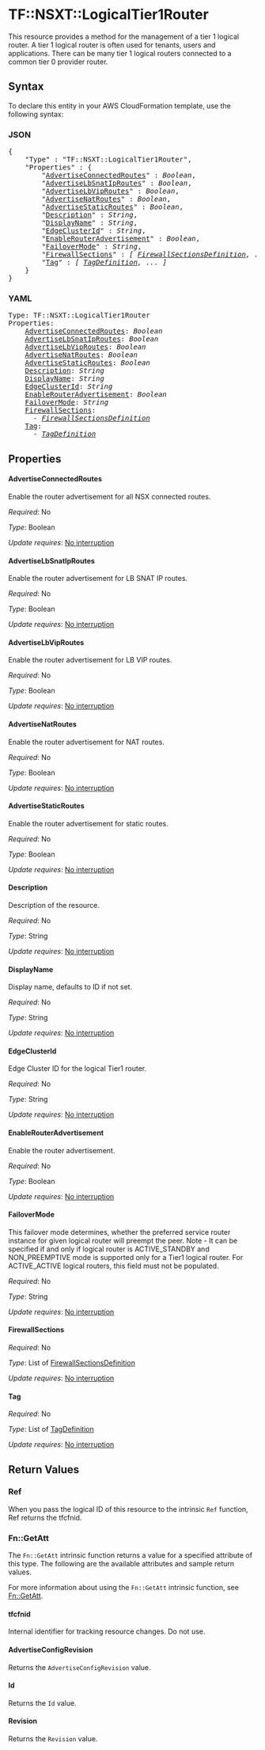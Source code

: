 # TF::NSXT::LogicalTier1Router

This resource provides a method for the management of a tier 1 logical router. A tier 1 logical router is often used for tenants, users and applications. There can be many tier 1 logical routers connected to a common tier 0 provider router.

## Syntax

To declare this entity in your AWS CloudFormation template, use the following syntax:

### JSON

<pre>
{
    "Type" : "TF::NSXT::LogicalTier1Router",
    "Properties" : {
        "<a href="#advertiseconnectedroutes" title="AdvertiseConnectedRoutes">AdvertiseConnectedRoutes</a>" : <i>Boolean</i>,
        "<a href="#advertiselbsnatiproutes" title="AdvertiseLbSnatIpRoutes">AdvertiseLbSnatIpRoutes</a>" : <i>Boolean</i>,
        "<a href="#advertiselbviproutes" title="AdvertiseLbVipRoutes">AdvertiseLbVipRoutes</a>" : <i>Boolean</i>,
        "<a href="#advertisenatroutes" title="AdvertiseNatRoutes">AdvertiseNatRoutes</a>" : <i>Boolean</i>,
        "<a href="#advertisestaticroutes" title="AdvertiseStaticRoutes">AdvertiseStaticRoutes</a>" : <i>Boolean</i>,
        "<a href="#description" title="Description">Description</a>" : <i>String</i>,
        "<a href="#displayname" title="DisplayName">DisplayName</a>" : <i>String</i>,
        "<a href="#edgeclusterid" title="EdgeClusterId">EdgeClusterId</a>" : <i>String</i>,
        "<a href="#enablerouteradvertisement" title="EnableRouterAdvertisement">EnableRouterAdvertisement</a>" : <i>Boolean</i>,
        "<a href="#failovermode" title="FailoverMode">FailoverMode</a>" : <i>String</i>,
        "<a href="#firewallsections" title="FirewallSections">FirewallSections</a>" : <i>[ <a href="firewallsectionsdefinition.md">FirewallSectionsDefinition</a>, ... ]</i>,
        "<a href="#tag" title="Tag">Tag</a>" : <i>[ <a href="tagdefinition.md">TagDefinition</a>, ... ]</i>
    }
}
</pre>

### YAML

<pre>
Type: TF::NSXT::LogicalTier1Router
Properties:
    <a href="#advertiseconnectedroutes" title="AdvertiseConnectedRoutes">AdvertiseConnectedRoutes</a>: <i>Boolean</i>
    <a href="#advertiselbsnatiproutes" title="AdvertiseLbSnatIpRoutes">AdvertiseLbSnatIpRoutes</a>: <i>Boolean</i>
    <a href="#advertiselbviproutes" title="AdvertiseLbVipRoutes">AdvertiseLbVipRoutes</a>: <i>Boolean</i>
    <a href="#advertisenatroutes" title="AdvertiseNatRoutes">AdvertiseNatRoutes</a>: <i>Boolean</i>
    <a href="#advertisestaticroutes" title="AdvertiseStaticRoutes">AdvertiseStaticRoutes</a>: <i>Boolean</i>
    <a href="#description" title="Description">Description</a>: <i>String</i>
    <a href="#displayname" title="DisplayName">DisplayName</a>: <i>String</i>
    <a href="#edgeclusterid" title="EdgeClusterId">EdgeClusterId</a>: <i>String</i>
    <a href="#enablerouteradvertisement" title="EnableRouterAdvertisement">EnableRouterAdvertisement</a>: <i>Boolean</i>
    <a href="#failovermode" title="FailoverMode">FailoverMode</a>: <i>String</i>
    <a href="#firewallsections" title="FirewallSections">FirewallSections</a>: <i>
      - <a href="firewallsectionsdefinition.md">FirewallSectionsDefinition</a></i>
    <a href="#tag" title="Tag">Tag</a>: <i>
      - <a href="tagdefinition.md">TagDefinition</a></i>
</pre>

## Properties

#### AdvertiseConnectedRoutes

Enable the router advertisement for all NSX connected routes.

_Required_: No

_Type_: Boolean

_Update requires_: [No interruption](https://docs.aws.amazon.com/AWSCloudFormation/latest/UserGuide/using-cfn-updating-stacks-update-behaviors.html#update-no-interrupt)

#### AdvertiseLbSnatIpRoutes

Enable the router advertisement for LB SNAT IP routes.

_Required_: No

_Type_: Boolean

_Update requires_: [No interruption](https://docs.aws.amazon.com/AWSCloudFormation/latest/UserGuide/using-cfn-updating-stacks-update-behaviors.html#update-no-interrupt)

#### AdvertiseLbVipRoutes

Enable the router advertisement for LB VIP routes.

_Required_: No

_Type_: Boolean

_Update requires_: [No interruption](https://docs.aws.amazon.com/AWSCloudFormation/latest/UserGuide/using-cfn-updating-stacks-update-behaviors.html#update-no-interrupt)

#### AdvertiseNatRoutes

Enable the router advertisement for NAT routes.

_Required_: No

_Type_: Boolean

_Update requires_: [No interruption](https://docs.aws.amazon.com/AWSCloudFormation/latest/UserGuide/using-cfn-updating-stacks-update-behaviors.html#update-no-interrupt)

#### AdvertiseStaticRoutes

Enable the router advertisement for static routes.

_Required_: No

_Type_: Boolean

_Update requires_: [No interruption](https://docs.aws.amazon.com/AWSCloudFormation/latest/UserGuide/using-cfn-updating-stacks-update-behaviors.html#update-no-interrupt)

#### Description

Description of the resource.

_Required_: No

_Type_: String

_Update requires_: [No interruption](https://docs.aws.amazon.com/AWSCloudFormation/latest/UserGuide/using-cfn-updating-stacks-update-behaviors.html#update-no-interrupt)

#### DisplayName

Display name, defaults to ID if not set.

_Required_: No

_Type_: String

_Update requires_: [No interruption](https://docs.aws.amazon.com/AWSCloudFormation/latest/UserGuide/using-cfn-updating-stacks-update-behaviors.html#update-no-interrupt)

#### EdgeClusterId

Edge Cluster ID for the logical Tier1 router.

_Required_: No

_Type_: String

_Update requires_: [No interruption](https://docs.aws.amazon.com/AWSCloudFormation/latest/UserGuide/using-cfn-updating-stacks-update-behaviors.html#update-no-interrupt)

#### EnableRouterAdvertisement

Enable the router advertisement.

_Required_: No

_Type_: Boolean

_Update requires_: [No interruption](https://docs.aws.amazon.com/AWSCloudFormation/latest/UserGuide/using-cfn-updating-stacks-update-behaviors.html#update-no-interrupt)

#### FailoverMode

This failover mode determines, whether the preferred service router instance for given logical router will preempt the peer. Note - It can be specified if and only if logical router is ACTIVE_STANDBY and NON_PREEMPTIVE mode is supported only for a Tier1 logical router. For ACTIVE_ACTIVE logical routers, this field must not be populated.

_Required_: No

_Type_: String

_Update requires_: [No interruption](https://docs.aws.amazon.com/AWSCloudFormation/latest/UserGuide/using-cfn-updating-stacks-update-behaviors.html#update-no-interrupt)

#### FirewallSections

_Required_: No

_Type_: List of <a href="firewallsectionsdefinition.md">FirewallSectionsDefinition</a>

_Update requires_: [No interruption](https://docs.aws.amazon.com/AWSCloudFormation/latest/UserGuide/using-cfn-updating-stacks-update-behaviors.html#update-no-interrupt)

#### Tag

_Required_: No

_Type_: List of <a href="tagdefinition.md">TagDefinition</a>

_Update requires_: [No interruption](https://docs.aws.amazon.com/AWSCloudFormation/latest/UserGuide/using-cfn-updating-stacks-update-behaviors.html#update-no-interrupt)

## Return Values

### Ref

When you pass the logical ID of this resource to the intrinsic `Ref` function, Ref returns the tfcfnid.

### Fn::GetAtt

The `Fn::GetAtt` intrinsic function returns a value for a specified attribute of this type. The following are the available attributes and sample return values.

For more information about using the `Fn::GetAtt` intrinsic function, see [Fn::GetAtt](https://docs.aws.amazon.com/AWSCloudFormation/latest/UserGuide/intrinsic-function-reference-getatt.html).

#### tfcfnid

Internal identifier for tracking resource changes. Do not use.

#### AdvertiseConfigRevision

Returns the <code>AdvertiseConfigRevision</code> value.

#### Id

Returns the <code>Id</code> value.

#### Revision

Returns the <code>Revision</code> value.

